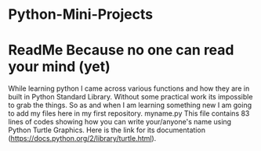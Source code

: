 # Python-Mini-Projects
# ReadMe Because no one can read your mind (yet)
While learning python I came across various functions and how they are in built in Python Standard Library.
Without some practical work its impossible to grab the things. So as and when I am learning something new I am going to add my
files here in my first repository.
myname.py
This file contains 83 lines of codes showing how you can write your/anyone's name using Python Turtle Graphics.
Here is the link for its documentation (https://docs.python.org/2/library/turtle.html).
